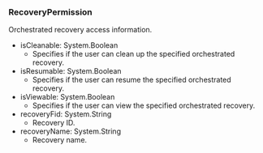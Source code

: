 ### RecoveryPermission
Orchestrated recovery access information.

- isCleanable: System.Boolean
  - Specifies if the user can clean up the specified orchestrated recovery.
- isResumable: System.Boolean
  - Specifies if the user can resume the specified orchestrated recovery.
- isViewable: System.Boolean
  - Specifies if the user can view the specified orchestrated recovery.
- recoveryFid: System.String
  - Recovery ID.
- recoveryName: System.String
  - Recovery name.
